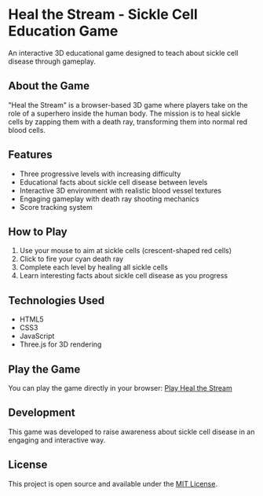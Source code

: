 # Heal the Stream - Sickle Cell Education Game

An interactive 3D educational game designed to teach about sickle cell disease through gameplay.

## About the Game

"Heal the Stream" is a browser-based 3D game where players take on the role of a superhero inside the human body. The mission is to heal sickle cells by zapping them with a death ray, transforming them into normal red blood cells.

## Features

- Three progressive levels with increasing difficulty
- Educational facts about sickle cell disease between levels
- Interactive 3D environment with realistic blood vessel textures
- Engaging gameplay with death ray shooting mechanics
- Score tracking system

## How to Play

1. Use your mouse to aim at sickle cells (crescent-shaped red cells)
2. Click to fire your cyan death ray
3. Complete each level by healing all sickle cells
4. Learn interesting facts about sickle cell disease as you progress

## Technologies Used

- HTML5
- CSS3
- JavaScript
- Three.js for 3D rendering

## Play the Game

You can play the game directly in your browser: [Play Heal the Stream](https://yourusername.github.io/sickle-cell-game/)

## Development

This game was developed to raise awareness about sickle cell disease in an engaging and interactive way.

## License

This project is open source and available under the [MIT License](LICENSE). 
